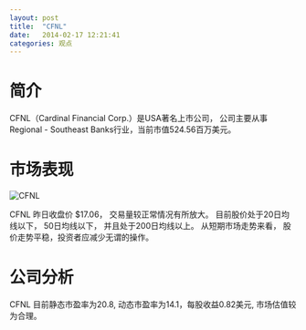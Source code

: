 ```yaml
---
layout: post
title:  "CFNL"
date:   2014-02-17 12:21:41
categories: 观点
---
```


# 简介
CFNL（Cardinal Financial Corp.）是USA著名上市公司，
公司主要从事Regional - Southeast Banks行业，当前市值524.56百万美元。

# 市场表现

![CFNL](http://finviz.com/chart.ashx?t=CFNL&ty=c&ta=1&p=d&s=l)

CFNL 昨日收盘价 $17.06，
交易量较正常情况有所放大。
目前股价处于20日均线以下，
50日均线以下，
并且处于200日均线以上。
从短期市场走势来看，
股价走势平稳，投资者应减少无谓的操作。

# 公司分析
CFNL 目前静态市盈率为20.8, 动态市盈率为14.1，每股收益0.82美元,
市场估值较为合理。
